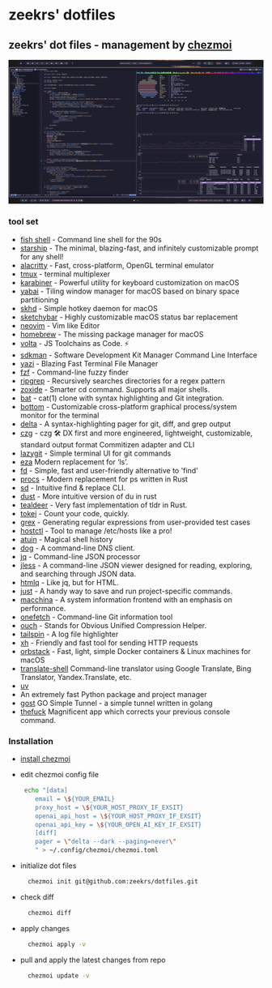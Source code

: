 # zeekrs' dotfiles

## zeekrs' dot files - management by [chezmoi](https://chezmoi.io/)

![screenshot](./assets/screenshot.png)

### tool set

- [fish shell](https://github.com/fish-shell/fish-shell) -
  Command line shell for the 90s
- [starship](https://github.com/starship/starship) -
  The minimal, blazing-fast, and infinitely customizable prompt for any shell!
- [alacritty](https://github.com/alacritty/alacritty) -
  Fast, cross-platform, OpenGL terminal emulator
- [tmux](https://github.com/tmux/tmux) -
  terminal multiplexer
- [karabiner](https://github.com/pqrs-org/Karabiner-Elements) -
  Powerful utility for keyboard customization on macOS
- [yabai](https://github.com/koekeishiya/yabai) -
  Tiling window manager for macOS based on binary space partitioning
- [skhd](https://github.com/koekeishiya/skhd) -
  Simple hotkey daemon for macOS
- [sketchybar](https://github.com/FelixKratz/SketchyBar) -
  Highly customizable macOS status bar replacement
- [neovim](https://github.com/neovim/neovim) -
  Vim like Editor
- [homebrew](https://github.com/Homebrew/brew) -
  The missing package manager for macOS
- [volta](https://github.com/volta-cli/volta) -
  JS Toolchains as Code. ⚡
- [sdkman](https://github.com/sdkman/sdkman-cli) -
  Software Development Kit Manager Command Line Interface
- [yazi](https://github.com/sxyazi/yazi) -
  Blazing Fast Terminal File Manager
- [fzf](https://github.com/junegunn/fzf) -
  Command-line fuzzy finder
- [ripgrep](https://github.com/BurntSushi/ripgrep) -
  Recursively searches directories for a regex pattern
- [zoxide](https://github.com/ajeetdsouza/zoxide) -
  Smarter cd command. Supports all major shells.
- [bat](https://github.com/sharkdp/bat) -
  cat(1) clone with syntax highlighting and Git integration.
- [bottom](https://github.com/ClementTsang/bottom) -
  Customizable cross-platform graphical process/system monitor for the terminal
- [delta](https://github.com/dandavison/delta) -
  A syntax-highlighting pager for git, diff, and grep output
- [czg](https://github.com/Zhengqbbb/cz-git) -
  czg 🛠️ DX first and more engineered, lightweight, customizable, standard output format Commitizen adapter and CLI
- [lazygit](https://github.com/jesseduffield/lazygit) -
  Simple terminal UI for git commands
- [eza](https://github.com/eza-community/eza) Modern replacement for ‘ls’.
- [fd](https://github.com/sharkdp/fd) -
  Simple, fast and user-friendly alternative to 'find'
- [procs](https://github.com/dalance/procs) -
  Modern replacement for ps written in Rust
- [sd](https://github.com/chmln/sd) -
  Intuitive find & replace CLI.
- [dust](https://github.com/bootandy/dust) -
  More intuitive version of du in rust
- [tealdeer](https://github.com/dbrgn/tealdeer) -
  Very fast implementation of tldr in Rust.
- [tokei](https://github.com/XAMPPRocky/tokei) -
  Count your code, quickly.
- [grex](https://github.com/pemistahl/grex) -
  Generating regular expressions from user-provided test cases
- [hostctl](https://github.com/guumaster/hostctl) -
  Tool to manage /etc/hosts like a pro!
- [atuin](https://github.com/ellie/atuin) -
  Magical shell history
- [dog](https://github.com/ogham/dog) -
  A command-line DNS client.
- [jq](https://github.com/jqlang/jq) -
  Command-line JSON processor
- [jless](https://github.com/PaulJuliusMartinez/jless) -
  A command-line JSON viewer designed for reading, exploring, and searching through JSON data.
- [htmlq](https://github.com/mgdm/htmlq) -
  Like jq, but for HTML.
- [just](https://github.com/casey/just/tree/master) -
  A handy way to save and run project-specific commands.
- [macchina](https://github.com/macchina-cli/macchina) -
  A system information frontend with an emphasis on performance.
- [onefetch](https://github.com/o2sh/onefetch) -
  Command-line Git information tool
- [ouch](https://github.com/ouch-org/ouch) -
  Stands for Obvious Unified Compression Helper.
- [tailspin](https://github.com/bensadeh/tailspin) -
  A log file highlighter
- [xh](https://github.com/ducaale/xh) -
  Friendly and fast tool for sending HTTP requests
- [orbstack](https://github.com/orbstack/orbstack) -
  Fast, light, simple Docker containers & Linux machines for macOS
- [translate-shell](https://github.com/soimort/translate-shell)
  Command-line translator using Google Translate, Bing Translator, Yandex.Translate, etc.
- [uv](https://github.com/astral-sh/uv)
- An extremely fast Python package and project manager
- [gost](https://github.com/go-gost/gost)
  GO Simple Tunnel - a simple tunnel written in golang
- [thefuck](https://github.com/nvbn/thefuck)
  Magnificent app which corrects your previous console command.

### Installation

- [install chezmoi](https://www.chezmoi.io/install)

- edit chezmoi config file

  ```bash
   echo "[data]
      email = \${YOUR_EMAIL}
      proxy_host = \${YOUR_HOST_PROXY_IF_EXSIT}
      openai_api_host = \${YOUR_HOST_PROXY_IF_EXSIT}
      openai_api_key = \${YOUR_OPEN_AI_KEY_IF_EXSIT}
      [diff]
      pager = \"delta --dark --paging=never\"
      " > ~/.config/chezmoi/chezmoi.toml

  ```

- initialize dot files

  ```bash
    chezmoi init git@github.com:zeekrs/dotfiles.git
  ```

- check diff

  ```bash
    chezmoi diff
  ```

- apply changes

  ```bash
    chezmoi apply -v
  ```

- pull and apply the latest changes from repo

  ```bash
    chezmoi update -v
  ```
